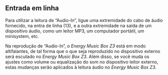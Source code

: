 ## Entrada em linha

Para utilizar a leitura de “Audio-In”, ligue uma extremidade do cabo de áudio fornecido, na entra de linha (13), e a outra extremidade na saída de um dispositivo áudio, como um leitor MP3, um computador portátil, um minisystem, etc.

Na reprodução de “Audio-In”, o *Energy Music Box Z3* está em modo altifalantes,  de tal forma que o que seja reproduzido no dispositivo externo será escutado no *Energy Music Box Z3*. Além disso, se você muda os ajustes como volume ou equalização do som no dispositivo leitor externo, estas mudanças serão aplicados à leitura áudio no *Energy Music Box Z3*.
